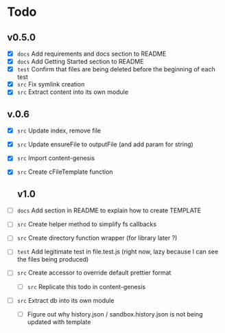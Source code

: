 # Todo

## v0.5.0

* [x] `docs` Add requirements and docs section to README
* [x] `docs` Add Getting Started section to README
* [x] `test` Confirm that files are being deleted before the beginning of each test
* [x] `src` Fix symlink creation
* [x] `src` Extract content into its own module

## v.0.6

* [x] `src` Update index, remove file
* [x] `src` Update ensureFile to outputFile (and add param for string)
* [x] `src` Import content-genesis
* [x] `src` Create cFileTemplate function

  ## v1.0

* [ ] `docs` Add section in README to explain how to create TEMPLATE
* [ ] `src` Create helper method to simplify fs callbacks
* [ ] `src` Create directory function wrapper (for library later ?)
* [ ] `test` Add legitimate test in file.test.js (right now, lazy because I can see the files being produced)
* [ ] `src` Create accessor to override default prettier format
  * [ ] `src` Replicate this todo in content-genesis
* [ ] `src` Extract db into its own module
  * [ ] Figure out why history.json / sandbox.history.json is not being updated with template
